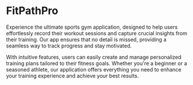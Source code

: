 # FitPathPro

Experience the ultimate sports gym application, designed to help users effortlessly record their workout sessions and capture crucial insights from their training. Our app ensures that no detail is missed, providing a seamless way to track progress and stay motivated.

With intuitive features, users can easily create and manage personalized training plans tailored to their fitness goals. Whether you're a beginner or a seasoned athlete, our application offers everything you need to enhance your training experience and achieve your best results.
